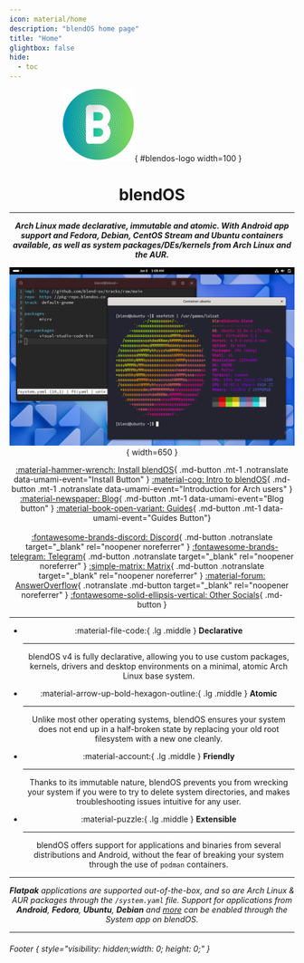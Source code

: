```yaml
---
icon: material/home
description: "blendOS home page"
title: "Home"
glightbox: false
hide:
  - toc
---
```


<style>
  .md-content__button {
    display: none;
  }

  #blendos-logo {
    margin-bottom: 0;
  }

  #blendos-title .headerlink {
    display: none;
  }

  .built-with-footer {
    display: none;
  }
</style>

<div align="center" markdown>

![logo](assets/img/logo.svg){ #blendos-logo width=100 }

<h1 style="margin-bottom: 0.2em;" id="blendos-title" class="notranslate">blendOS</h1>

--------

<em>**Arch Linux made declarative, immutable and atomic. With Android app support and Fedora, Debian, CentOS Stream and Ubuntu containers available, as well as system packages/DEs/kernels from Arch Linux and the AUR.**</em>

![screenshot](assets/img/blendOS-v4-screenshot.png){ width=650 }

<the-fold></the-fold>

<!-- 
<figure markdown="span">
  ![hero](assets/img/hero.png){ width="720" }
  <figcaption></figcaption>
</figure>
-->

<!-- <em>**Beautiful.** **Efficient.** **Elegant.**</em> -->


[:material-hammer-wrench: Install blendOS](install/README.md){ .md-button .mt-1 .notranslate data-umami-event="Install Button" } [:material-cog: Intro to blendOS](install/post-install/intro.md){ .md-button .mt-1 .notranslate data-umami-event="Introduction for Arch users" }
[:material-newspaper: Blog](blog/index.md){ .md-button .mt-1 data-umami-event="Blog button" }
[:material-book-open-variant: Guides](guides/README.md){ .md-button .mt-1 data-umami-event="Guides Button"}
<br><br>[:fontawesome-brands-discord: Discord](https://discord.gg/fvMpV8ZNxD){ .md-button .notranslate target="_blank" rel="noopener noreferrer" } [:fontawesome-brands-telegram: Telegram](https://t.me/blendos){ .md-button .notranslate target="_blank" rel="noopener noreferrer" } [:simple-matrix: Matrix](https://matrix.to/#/#blendos:matrix.org){ .md-button .notranslate target="_blank" rel="noopener noreferrer" } [:material-forum: AnswerOverflow](https://www.answeroverflow.com/c/1068192254365282405){ .notranslate .md-button target="_blank" rel="noopener noreferrer" } [:fontawesome-solid-ellipsis-vertical: Other Socials](#footer){ .md-button }

------
</div>

<div align="center" markdown>

<div class="grid cards" markdown>

-   :material-file-code:{ .lg .middle } __Declarative__

    ---

    blendOS v4 is fully declarative, allowing you to use custom packages, kernels, drivers and desktop environments on a minimal, atomic Arch Linux base system.

-   :material-arrow-up-bold-hexagon-outline:{ .lg .middle } __Atomic__

    ---

    Unlike most other operating systems, blendOS ensures your system does not end up in a half-broken state by replacing your old root filesystem with a new one cleanly.

-   :material-account:{ .lg .middle } __Friendly__

    ---

    Thanks to its immutable nature, blendOS prevents you from wrecking your system if you were to try to delete system directories, and makes troubleshooting issues intuitive for any user.

-   :material-puzzle:{ .lg .middle } __Extensible__

    ---

    blendOS offers support for applications and binaries from several distributions and Android, without the fear of breaking your system through the use of `podman` containers.

</div>

------

<em>**Flatpak** applications are supported out-of-the-box, and so are Arch Linux & AUR packages through the `/system.yaml` file. Support for applications from **Android**, **Fedora**, **Ubuntu**, **Debian** and [more](reference/container-list.md) can be enabled through the System app on blendOS.</em>
</div>

<!-- <b><h2>Written by:</h2></b> -->

---------

###### Footer { style="visibility: hidden;width: 0; height: 0;" }
